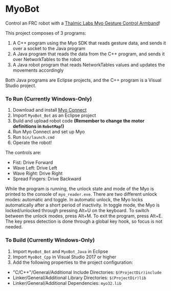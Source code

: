 # MyoBot
Control an FRC robot with a <a href="https://youtu.be/oWu9TFJjHaM">Thalmic Labs Myo Gesture Control Armband</a>!

This project composes of 3 programs:
1. A C++ program using the Myo SDK that reads gesture data, and sends it over a socket to the Java program
2. A Java program that reads the data from the C++ program, and sends it over NetworkTables to the robot
3. A Java robot program that reads NetworkTables values and updates the movements accordingly

Both Java programs are Eclipse projects, and the C++ program is a Visual Studio project.

### To Run (Currently Windows-Only)
1. Download and install [Myo Connect](https://www.myo.com/start)
2. Import `MyoBot_Bot` as an Eclipse project
3. Build and upload robot code **(Remember to change the motor definitions in `RobotMap`!)**
4. Run Myo Connect and set up Myo
5. Run `bin/launch.cmd`
6. Operate the robot!

The controls are:
* Fist: Drive Forward
* Wave Left: Drive Left
* Wave Right: Drive Right
* Spread Fingers: Drive Backward

While the program is running, the unlock state and mode of the Myo is printed to the console of `myo_reader.exe`. There are two different unlock modes: automatic and toggle. In automatic unlock, the Myo locks automatically after a short period of inactivity. In toggle mode, the Myo is locked/unlocked through pressing Alt+U on the keyboard. To switch between the unlock modes, press Alt+M. To exit the program, press Alt+E. The key press detection is done through a global key hook, so focus is not needed.

### To Build (Currently Windows-Only)
1. Import `MyoBot_Bot` and `MyoBot_Java` in Eclipse
2. Import `MyoBot_Cpp` in Visual Studio 2017 or higher
3. Add the following properties to the project configuration:
* "C/C++"/General/Additional Include Directories: `$(ProjectDir)include`
* Linker/General/Additional Library Directories: `$(ProjectDir)lib`
* Linker/General/Additional Dependencies: `myo32.lib`
